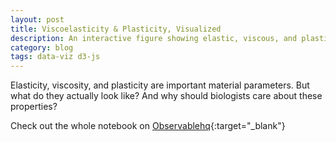 ```yaml
---
layout: post
title: Viscoelasticity & Plasticity, Visualized
description: An interactive figure showing elastic, viscous, and plastic behaviors.
category: blog
tags: data-viz d3-js
---
```

Elasticity, viscosity, and plasticity are important material parameters. But what do they actually look like? And why should biologists care about these properties?

<script type="module">
    // Load the Observable runtime and inspector.
    import {Runtime, Inspector} from "https://cdn.jsdelivr.net/npm/@observablehq/runtime@4/dist/runtime.js";
    import notebook from "https://api.observablehq.com/@wingsumlaw/viscoelasticity-plasticity-visualized.js?v=3";

    const renders = {
        "intro": "intro",
        "viewof inputs": "viewof-inputs",
        "intro2": "intro2",
        "anim": "anim",
        "materials": "materials",
        "examples": "examples",
        "materials2": "materials2",
        "creepExample": "creepExample",
        "materials3": "materials3",
        "biology": "biology",
        "biology2": "biology2",
        "cellAnim": "cellAnim",
        "biology3": "biology3",
        "model": "model",
        "eq": "eq",
        "model2": "model2",
        "circuit": "circuit",
        "model3": "model3",
        "eq2": "eq2",
        "model4": "model4",
        "eq3": "eq3",
        "model5": "model5",
        "eq4": "eq4",
        "eq5": "eq5"
    };

    new Runtime().module(notebook, name => {
        const selector = renders[name]
        if (selector) {
            $('#20200301').append(`<div id=${selector}></div>`);
            return new Inspector(document.getElementById(selector));
        }
    });
</script>

<style>
    button {
    background-color: #8a9bb8;
    outline: none;
    -webkit-appearance: none;
    -moz-appearance: none;
    appearance: none;
    opacity: 0.9;
    height: 30px;
    margin-left: 0px;
    padding: 5px 10px 5px 10px;
    border: 0.5px solid white;
    border-radius: 5px;
    color: white;
    font-family: Avenir, Arial;
    font-size: 12px;
    font-weight: 600;
    cursor: pointer;
    }
    button:hover {
    opacity: 0.7;
    }
    .inputGrid {
    display: inline-block;
    margin: 2px;
    }
    input {
    width: 100px!important;
    }
</style>

<div id="20200301" class="full-width"></div>

Check out the whole notebook on [Observablehq](https://observablehq.com/@wingsumlaw/viscoelasticity-plasticity-visualized){:target="_blank"}